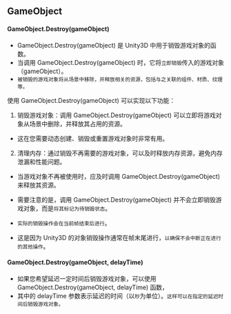## GameObject


#### GameObject.Destroy(gameObject)
* GameObject.Destroy(gameObject) 是 Unity3D 中用于销毁游戏对象的函数。
* 当调用 GameObject.Destroy(gameObject) 时，它将`立即销毁`传入的游戏对象（gameObject）。
* `被销毁的游戏对象将从场景中移除，并释放相关的资源，包括与之关联的组件、材质、纹理等。`

使用 GameObject.Destroy(gameObject) 可以实现以下功能：
1. 销毁游戏对象：调用 GameObject.Destroy(gameObject) 可以立即将游戏对象从场景中删除，并释放其占用的资源。
*  这在您需要动态创建、销毁或重置游戏对象时非常有用。

2. 清理内存：通过销毁不再需要的游戏对象，可以及时释放内存资源，避免内存泄漏和性能问题。
* 当游戏对象不再被使用时，应及时调用 GameObject.Destroy(gameObject) 来释放其资源。

* 需要注意的是，调用 GameObject.Destroy(gameObject) 并不会立即销毁游戏对象，而是`将其标记为待销毁状态`。
* `实际的销毁操作会在当前帧结束后进行`。
* 这是因为 Unity3D 的对象销毁操作通常在帧末尾进行，`以确保不会中断正在进行的其他操作`。


#### GameObject.Destroy(gameObject, delayTime)
* 如果您希望延迟一定时间后销毁游戏对象，可以使用 GameObject.Destroy(gameObject, delayTime) 函数，
* 其中的 delayTime 参数表示延迟的时间（以`秒`为单位）。`这样可以在指定的延迟时间后销毁游戏对象。`

